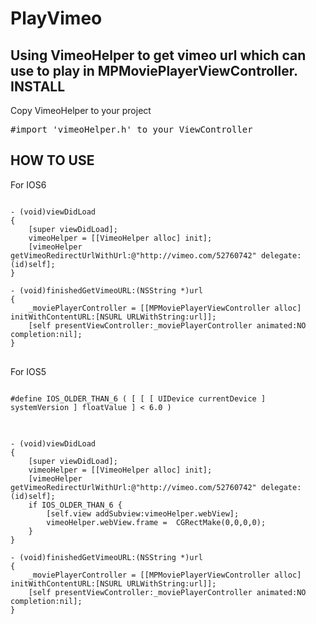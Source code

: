 PlayVimeo
=========

Using VimeoHelper to get vimeo url which can use to play in MPMoviePlayerViewController.
INSTALL
----
Copy VimeoHelper to your project

<pre>
#import 'vimeoHelper.h' to your ViewController
</pre>

HOW TO USE
----

For IOS6

<pre>
<code>
- (void)viewDidLoad
{
    [super viewDidLoad];
    vimeoHelper = [[VimeoHelper alloc] init];
    [vimeoHelper getVimeoRedirectUrlWithUrl:@"http://vimeo.com/52760742" delegate:(id<VimeoDelegate>)self];
}

- (void)finishedGetVimeoURL:(NSString *)url
{
    _moviePlayerController = [[MPMoviePlayerViewController alloc] initWithContentURL:[NSURL URLWithString:url]];
    [self presentViewController:_moviePlayerController animated:NO completion:nil];
}
</code>
</pre>


For IOS5
<pre>
<code>
#define IOS_OLDER_THAN_6 ( [ [ [ UIDevice currentDevice ] systemVersion ] floatValue ] < 6.0 )
</code>
</pre>

<pre>
<code>
- (void)viewDidLoad
{
    [super viewDidLoad];
    vimeoHelper = [[VimeoHelper alloc] init];
    [vimeoHelper getVimeoRedirectUrlWithUrl:@"http://vimeo.com/52760742" delegate:(id<VimeoDelegate>)self];
    if IOS_OLDER_THAN_6 {
        [self.view addSubview:vimeoHelper.webView];
        vimeoHelper.webView.frame =  CGRectMake(0,0,0,0);
    }
}

- (void)finishedGetVimeoURL:(NSString *)url
{
    _moviePlayerController = [[MPMoviePlayerViewController alloc] initWithContentURL:[NSURL URLWithString:url]];
    [self presentViewController:_moviePlayerController animated:NO completion:nil];
}
</code>
</pre>
